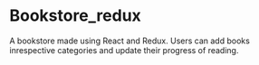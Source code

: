 # Bookstore_redux
A bookstore made using React and Redux. Users can add books inrespective categories and update their progress of reading.
